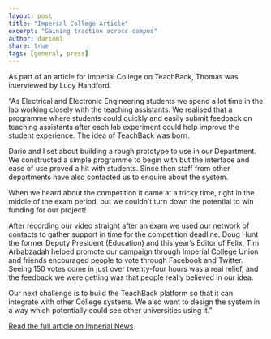 ```yaml
---
layout: post
title: "Imperial College Article"
excerpt: "Gaining traction across campus"
author: darioml
share: true
tags: [general, press]
---
```


As part of an article for Imperial College on TeachBack, Thomas was interviewed by Lucy Handford.

“As Electrical and Electronic Engineering students we spend a lot time in the lab working closely with the teaching assistants. We realised that a programme where students could quickly and easily submit feedback on teaching assistants after each lab experiment could help improve the student experience. The idea of TeachBack was born.

Dario and I set about building a rough prototype to use in our Department. We constructed a simple programme to begin with but the interface and ease of use proved a hit with students. Since then staff from other departments have also contacted us to enquire about the system.

When we heard about the competition it came at a tricky time, right in the middle of the exam period, but we couldn’t turn down the potential to win funding for our project!

After recording our video straight after an exam we used our network of contacts to gather support in time for the competition deadline. Doug Hunt the former Deputy President (Education) and this year’s Editor of Felix, Tim Arbabzadah helped promote our campaign through Imperial College Union and friends encouraged people to vote through Facebook and Twitter. Seeing 150 votes come in just over twenty-four hours was a real relief, and the feedback we were getting was that people really believed in our idea.

Our next challenge is to build the TeachBack platform so that it can integrate with other College systems. We also want to design the system in a way which potentially could see other universities using it.”

[Read the full article on Imperial News](http://www3.imperial.ac.uk/newsandeventspggrp/imperialcollege/newssummary/news_29-8-2013-14-41-43).